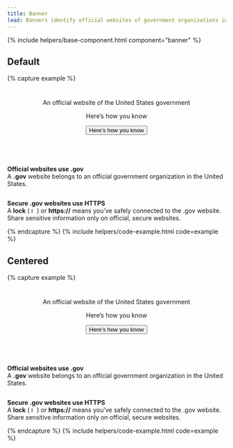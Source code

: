```yaml
---
title: Banner
lead: Banners identify official websites of government organizations in the United States. They also help visitors understand whether a website is official and secure.
---
```


{% include helpers/base-component.html component="banner" %}

## Default

{% capture example %}
<section
  class="usa-banner"
  aria-label="Official website of the United States government"
>
  <div class="usa-accordion">
    <header class="usa-banner__header">
      <div class="usa-banner__inner">
        <div class="grid-col-auto">
          <img
            aria-hidden="true"
            class="usa-banner__header-flag"
            width="16"
            height="11"
            src="{{ site.baseurl }}/assets/img/us_flag.svg"
            alt=""
          />
        </div>
        <div class="grid-col-fill tablet:grid-col-auto" aria-hidden="true">
          <p class="usa-banner__header-text">
            An official website of the United States government
          </p>
          <p class="usa-banner__header-action">Here’s how you know</p>
        </div>
        <button
          type="button"
          class="usa-accordion__button usa-banner__button"
          aria-expanded="false"
          aria-controls="gov-banner-default"
        >
          <span class="usa-banner__button-text">Here’s how you know</span>
        </button>
      </div>
    </header>
    <div
      class="usa-banner__content usa-accordion__content"
      id="gov-banner-default"
    >
      <div class="grid-row grid-gap-lg">
        <div class="usa-banner__guidance tablet:grid-col-6">
          <img
            class="usa-banner__icon usa-media-block__img"
            src="{{ site.baseurl }}/assets/img/icon-dot-gov.svg"
            role="img"
            alt=""
            aria-hidden="true"
          />
          <div class="usa-media-block__body">
            <p>
              <strong>Official websites use .gov</strong><br />A
              <strong>.gov</strong> website belongs to an official government
              organization in the United States.
            </p>
          </div>
        </div>
        <div class="usa-banner__guidance tablet:grid-col-6">
          <img
            class="usa-banner__icon usa-media-block__img"
            src="{{ site.baseurl }}/assets/img/icon-https.svg"
            role="img"
            alt=""
            aria-hidden="true"
          />
          <div class="usa-media-block__body">
            <p>
              <strong>Secure .gov websites use HTTPS</strong><br />
              A <strong>lock</strong> (
              <img src="{{ site.baseurl }}/assets/img/lock.svg" alt="Locked padlock icon" height="12" width="9" class="usa-banner__lock-image">
              ) or <strong>https://</strong> means you’ve safely connected to
              the .gov website. Share sensitive information only on official,
              secure websites.
            </p>
          </div>
        </div>
      </div>
    </div>
  </div>
</section>
{% endcapture %}
{% include helpers/code-example.html code=example %}

## Centered

{% capture example %}
<section
  class="usa-banner usa-banner--centered"
  aria-label="Official website of the United States government"
>
  <div class="usa-accordion">
    <header class="usa-banner__header">
      <div class="usa-banner__inner">
        <div class="grid-col-auto">
          <img
            aria-hidden="true"
            class="usa-banner__header-flag"
            width="16"
            height="11"
            src="{{ site.baseurl }}/assets/img/us_flag.svg"
            alt=""
          />
        </div>
        <div class="grid-col-fill tablet:grid-col-auto" aria-hidden="true">
          <p class="usa-banner__header-text">
            An official website of the United States government
          </p>
          <p class="usa-banner__header-action">Here’s how you know</p>
        </div>
        <button
          type="button"
          class="usa-accordion__button usa-banner__button"
          aria-expanded="false"
          aria-controls="gov-banner-centered"
        >
          <span class="usa-banner__button-text">Here’s how you know</span>
        </button>
      </div>
    </header>
    <div
      class="usa-banner__content usa-accordion__content"
      id="gov-banner-centered"
    >
      <div class="grid-row grid-gap-lg">
        <div class="usa-banner__guidance tablet:grid-col-6">
          <img
            class="usa-banner__icon usa-media-block__img"
            src="{{ site.baseurl }}/assets/img/icon-dot-gov.svg"
            role="img"
            alt=""
            aria-hidden="true"
          />
          <div class="usa-media-block__body">
            <p>
              <strong>Official websites use .gov</strong><br />A
              <strong>.gov</strong> website belongs to an official government
              organization in the United States.
            </p>
          </div>
        </div>
        <div class="usa-banner__guidance tablet:grid-col-6">
          <img
            class="usa-banner__icon usa-media-block__img"
            src="{{ site.baseurl }}/assets/img/icon-https.svg"
            role="img"
            alt=""
            aria-hidden="true"
          />
          <div class="usa-media-block__body">
            <p>
              <strong>Secure .gov websites use HTTPS</strong><br />
              A <strong>lock</strong> (
              <img src="{{ site.baseurl }}/assets/img/lock.svg" alt="Locked padlock icon" height="12" width="9" class="usa-banner__lock-image">
              ) or <strong>https://</strong> means you’ve safely connected to
              the .gov website. Share sensitive information only on official,
              secure websites.
            </p>
          </div>
        </div>
      </div>
    </div>
  </div>
</section>
{% endcapture %}
{% include helpers/code-example.html code=example %}
